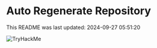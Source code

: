 # Auto Regenerate Repository

This README was last updated: 2024-09-27 05:51:20

 ![TryHackMe](https://tryhackme.com/badge/533634)